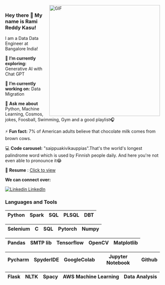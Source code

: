 <img align="right" alt="GIF" src="https://github.com/KasuRamiReddy1990/kasuramireddy1990/blob/main/gif.gif" width="360"/>

<!--https://i.imgur.com/9GNZGLH.gif

-->

### Hey there 👋 My name is Rami Reddy Kasu! 

<!--
**kasuramireddy1990/kasuramireddy1990** is a ✨ _special_ ✨ repository because its `README.md` (this file) appears on your GitHub profile.

Here are some ideas to get you started:

- 🔭 I’m currently working on ...
- 🌱 I’m currently learning ...
- 👯 I’m looking to collaborate on ...
- 🤔 I’m looking for help with ...
- 💬 Ask me about ...
- 📫 How to reach me: ...
- 😄 Pronouns: ...
- ⚡ Fun fact: ...

-->

I am a Data Data Engineer at Bangalore India!
 

🌱 **I’m currently exploring:** Generative AI with Chat GPT

🔭 **I’m currently working on:** Data Migration 

💬 **Ask me about** Python, Machine Learning, Cosmos, jokes, Foosball, Swimming, Gym and a good playlist🎧

⚡ **Fun fact:** 7% of American adults believe that chocolate milk comes from brown cows.

💻 **Code carousel:** "saippuakivikauppias".That's the world's longest palindrome word which is used by Finnish people daily. And here you're not even able to pronounce it😂

📄 **Resume** : [Click to view](https://drive.google.com/file/d/1sc5t3Pq0oOvsRyWdL2rM-GHAms0-X1VZ/view?usp=sharing)

**We can connect over:**

[![Linkedin](https://i.stack.imgur.com/gVE0j.png) LinkedIn](https://www.linkedin.com/in/rami-reddy-kasu-b3baa6bb/)&nbsp;
### Languages and Tools


| Python | Spark | SQL | PLSQL | DBT |
| :---: | :---: | :---: | :---: | :---: |


| Selenium | C | SQL | Pytorch | Numpy |
| :---: | :---: | :---: | :---: | :---: |

| Pandas | SMTP lib | Tensorflow | OpenCV | Matplotlib |
| :---: | :---: | :---: | :---: | :---: |

| Pycharm | SpyderIDE | GoogleColab | Jupyter Notebook | Github |
| :---: | :---: | :---: | :---: | :---: |

| Flask | NLTK | Spacy | AWS Machine Learning | Data Analysis |
| :---: | :---: | :---: | :---: | :---: |

